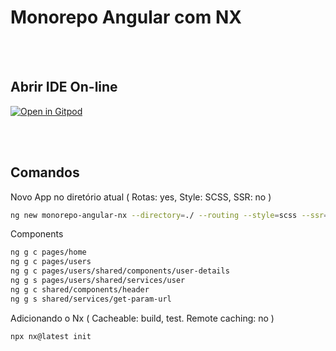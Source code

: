 # Monorepo Angular com NX

<br>
<br>

## Abrir IDE On-line

[![Open in Gitpod](https://gitpod.io/button/open-in-gitpod.svg)](https://gitpod.io/workspaces)

<br>
<br>

## Comandos

Novo App no diretório atual ( Rotas: yes, Style: SCSS, SSR: no )

```sh
ng new monorepo-angular-nx --directory=./ --routing --style=scss --ssr=false
```

Components

```sh
ng g c pages/home
ng g c pages/users
ng g c pages/users/shared/components/user-details
ng g s pages/users/shared/services/user
ng g c shared/components/header
ng g s shared/services/get-param-url
```

Adicionando o Nx ( Cacheable: build, test. Remote caching: no )

```sh
npx nx@latest init
```
